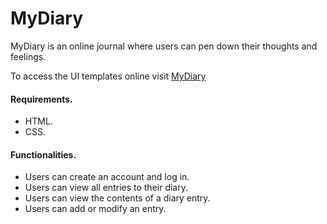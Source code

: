 # MyDiary

MyDiary is an online journal where users can pen down their thoughts and feelings.  

To access the UI templates online visit [MyDiary](https://minatah.github.io/MyDiaryUI/)

#### Requirements.
* HTML.
* CSS. 

#### Functionalities.
* Users can create an account and log in.
* Users can view all entries to their diary.
* Users can view the contents of a diary entry.
* Users can add or modify an entry.  
